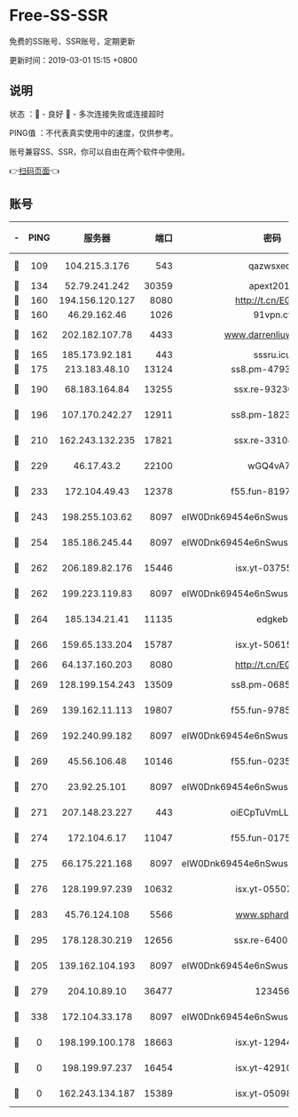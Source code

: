 # Free-SS-SSR

免费的SS账号、SSR账号，定期更新

更新时间：2019-03-01 15:15 +0800

## 说明

状态     ：🙂 - 良好 🙁 - 多次连接失败或连接超时

PING值   ：不代表真实使用中的速度，仅供参考。

账号兼容SS、SSR，你可以自由在两个软件中使用。

👉[扫码页面](https://liesauer.github.io/free-ss-ssr.github.io/)👈

## 账号

|-|PING|服务器|端口|密码|加密方式|区域|
|:----:|:----:|:-----:|-----:|:----:|:----:|:----:|
|🙂|109|104.215.3.176|543|qazwsxedc|aes-256-gcm|JP|
|🙂|134|52.79.241.242|30359|apext2019|chacha20|KR|
|🙂|160|194.156.120.127|8080|http://t.cn/EGJIyrl|rc4-md5|RU|
|🙂|160|46.29.162.46|1026|91vpn.cf|rc4-md5|RU|
|🙂|162|202.182.107.78|4433|www.darrenliuwei.com|aes-256-cfb|JP|
|🙂|165|185.173.92.181|443|sssru.icu|rc4-md5|RU|
|🙂|175|213.183.48.10|13124|ss8.pm-47930159|rc4-md5|RU|
|🙂|190|68.183.164.84|13255|ssx.re-93230517|aes-256-cfb|US|
|🙂|196|107.170.242.27|12911|ss8.pm-18239043|aes-256-cfb|US|
|🙂|210|162.243.132.235|17821|ssx.re-33104069|aes-256-cfb|US|
|🙂|229|46.17.43.2|22100|wGQ4vA7D|aes-256-gcm|RU|
|🙂|233|172.104.49.43|12378|f55.fun-81974133|aes-256-cfb|SG|
|🙂|243|198.255.103.62|8097|eIW0Dnk69454e6nSwuspv9DmS201tQ0D|aes-256-cfb|US|
|🙂|254|185.186.245.44|8097|eIW0Dnk69454e6nSwuspv9DmS201tQ0D|aes-256-cfb|NL|
|🙂|262|206.189.82.176|15446|isx.yt-03755202|aes-256-cfb|SG|
|🙂|262|199.223.119.83|8097|eIW0Dnk69454e6nSwuspv9DmS201tQ0D|aes-256-cfb|US|
|🙂|264|185.134.21.41|11135|edgkeb|aes-256-cfb|GB|
|🙂|266|159.65.133.204|15787|isx.yt-50615050|aes-256-cfb|SG|
|🙂|266|64.137.160.203|8080|http://t.cn/EGJIyrl|rc4-md5|CA|
|🙂|269|128.199.154.243|13509|ss8.pm-06850813|aes-256-cfb|SG|
|🙂|269|139.162.11.113|19807|f55.fun-97859727|aes-256-cfb|SG|
|🙂|269|192.240.99.182|8097|eIW0Dnk69454e6nSwuspv9DmS201tQ0D|aes-256-cfb|US|
|🙂|269|45.56.106.48|10146|f55.fun-02359224|aes-256-cfb|US|
|🙂|270|23.92.25.101|8097|eIW0Dnk69454e6nSwuspv9DmS201tQ0D|aes-256-cfb|US|
|🙂|271|207.148.23.227|443|oiECpTuVmLLxk4Ts|aes-256-cfb|US|
|🙂|274|172.104.6.17|11047|f55.fun-01756679|aes-256-cfb|US|
|🙂|275|66.175.221.168|8097|eIW0Dnk69454e6nSwuspv9DmS201tQ0D|aes-256-cfb|US|
|🙂|276|128.199.97.239|10632|isx.yt-05507279|aes-256-cfb|SG|
|🙂|283|45.76.124.108|5566|www.sphard.com|aes-256-cfb|AU|
|🙂|295|178.128.30.219|12656|ssx.re-64001982|aes-256-cfb|SG|
|🙂|205|139.162.104.193|8097|eIW0Dnk69454e6nSwuspv9DmS201tQ0D|aes-256-cfb|JP|
|🙂|279|204.10.89.10|36477|123456|aes-256-cfb|US|
|🙂|338|172.104.33.178|8097|eIW0Dnk69454e6nSwuspv9DmS201tQ0D|aes-256-cfb|SG|
|🙁|0|198.199.100.178|18663|isx.yt-12944812|aes-256-cfb|US|
|🙁|0|198.199.97.237|16454|isx.yt-42910479|aes-256-cfb|US|
|🙁|0|162.243.134.187|15389|isx.yt-05098936|aes-256-cfb|US|
